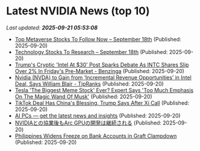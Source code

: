 # Latest NVIDIA News (top 10)
_Last updated: **2025-09-21 05:53:08**_

- [Top Metaverse Stocks To Follow Now – September 18th](https://www.etfdailynews.com/2025/09/20/top-metaverse-stocks-to-follow-now-september-18th/) (Published: 2025-09-20)
- [Technology Stocks To Research – September 18th](https://www.etfdailynews.com/2025/09/20/technology-stocks-to-research-september-18th/) (Published: 2025-09-20)
- [Trump's Cryptic 'Intel At $30' Post Sparks Debate As INTC Shares Slip Over 2% In Friday's Pre-Market - Benzinga](https://slashdot.org/firehose.pl?op=view&amp;id=179388826) (Published: 2025-09-20)
- [Nvidia (NVDA) to Gain from ‘Incremental Revenue Opportunities’ in Intel Deal, Says William Blair - TipRanks](https://slashdot.org/firehose.pl?op=view&amp;id=179386748) (Published: 2025-09-20)
- [Tesla 'The Biggest Meme Stock' Ever? Expert Says 'Too Much Emphasis On The Magic Wand Of Musk'](https://finance.yahoo.com/news/tesla-biggest-meme-stock-ever-033114090.html) (Published: 2025-09-20)
- [TikTok Deal Has China's Blessing, Trump Says After Xi Call](https://www.ndtvprofit.com/business/tiktok-deal-has-chinas-blessing-trump-says-after-xi-call) (Published: 2025-09-20)
- [AI PCs — get the latest news and insights](https://freerepublic.com/focus/f-chat/4341648/posts) (Published: 2025-09-20)
- [NVIDIAとの協業後もArc GPUの開発は継続される](https://northwood.blog.fc2.com/blog-entry-12853.html) (Published: 2025-09-20)
- [Philippines Widens Freeze on Bank Accounts in Graft Clampdown](https://biztoc.com/x/eef7cfa30d59b23b) (Published: 2025-09-20)
